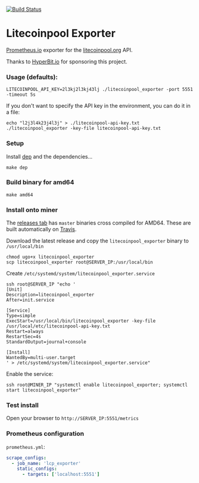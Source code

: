 [![Build Status](https://travis-ci.org/lookfirst/litecoinpool_exporter.svg?branch=master)](https://travis-ci.org/lookfirst/litecoinpool_exporter)

# Litecoinpool Exporter

[Prometheus.io](https://prometheus.io/) exporter for the [litecoinpool.org](https://litecoinpool.org) API.

Thanks to [HyperBit.io](https://hyperbitshop.io) for sponsoring this project.

### Usage (defaults):

``
LITECOINPOOL_API_KEY=2l3kj2l3kj43lj ./litecoinpool_exporter -port 5551 -timeout 5s
``

If you don't want to specify the API key in the environment, you can do it in a file:

``
echo "l2j3l4k23j4l3j" > ./litecoinpool-api-key.txt
./litecoinpool_exporter -key-file litecoinpool-api-key.txt
``

### Setup

Install [dep](https://github.com/golang/dep) and the dependencies...

`make dep`

### Build binary for amd64

`make amd64`

### Install onto miner

The [releases tab](https://github.com/lookfirst/litecoinpool_exporter/releases) has `master` binaries cross compiled for AMD64. These are built automatically on [Travis](https://travis-ci.org/lookfirst/litecoinpool_exporter).

Download the latest release and copy the `litecoinpool_exporter` binary to `/usr/local/bin`

```
chmod ugo+x litecoinpool_exporter
scp litecoinpool_exporter root@SERVER_IP:/usr/local/bin
```

Create `/etc/systemd/system/litecoinpool_exporter.service`

```
ssh root@SERVER_IP "echo '
[Unit]
Description=litecoinpool_exporter
After=init.service

[Service]
Type=simple
ExecStart=/usr/local/bin/litecoinpool_exporter -key-file /usr/local/etc/litecoinpool-api-key.txt
Restart=always
RestartSec=4s
StandardOutput=journal+console

[Install]
WantedBy=multi-user.target
' > /etc/systemd/system/litecoinpool_exporter.service"
```

Enable the service:

```
ssh root@MINER_IP "systemctl enable litecoinpool_exporter; systemctl start litecoinpool_exporter"
```

### Test install

Open your browser to `http://SERVER_IP:5551/metrics`

### Prometheus configuration

`prometheus.yml`:

```yaml
scrape_configs:
  - job_name: 'lcp_exporter'
    static_configs:
      - targets: ['localhost:5551']
```
